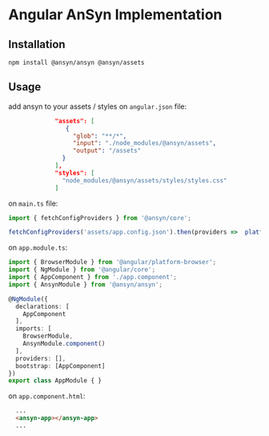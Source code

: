 # Angular AnSyn Implementation

## Installation

```shell
npm install @ansyn/ansyn @ansyn/assets
```

## Usage
add ansyn to your assets / styles on `angular.json` file:

```json
             "assets": [
                {
                  "glob": "**/*",
                  "input": "./node_modules/@ansyn/assets",
                  "output": "/assets"
               }
             ],
             "styles": [
               "node_modules/@ansyn/assets/styles/styles.css"
             ]
```

on `main.ts` file:

```typescript
import { fetchConfigProviders } from '@ansyn/core';

fetchConfigProviders('assets/app.config.json').then(providers =>  platformBrowserDynamic(providers).bootstrapModule(AppModule).catch(err => console.log(err)));
```

on `app.module.ts`:
```typescript
import { BrowserModule } from '@angular/platform-browser';
import { NgModule } from '@angular/core';
import { AppComponent } from './app.component';
import { AnsynModule } from '@ansyn/ansyn';

@NgModule({
  declarations: [
    AppComponent
  ],
  imports: [
    BrowserModule,
    AnsynModule.component()
  ],
  providers: [],
  bootstrap: [AppComponent]
})
export class AppModule { }
```

on `app.component.html`:

```html
  ...
  <ansyn-app></ansyn-app>
  ...
```

